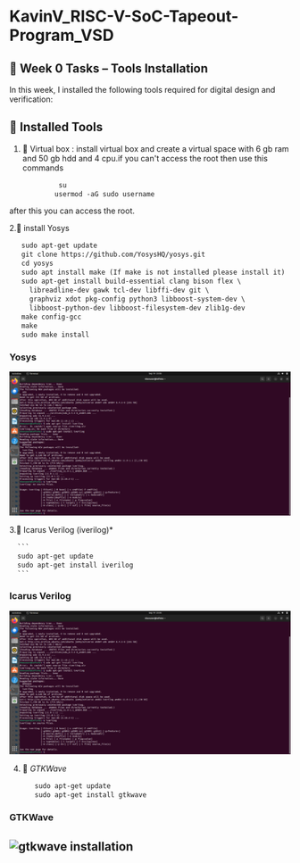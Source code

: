 # KavinV_RISC-V-SoC-Tapeout-Program_VSD

## 🧪 Week 0 Tasks – Tools Installation

In this week, I installed the following tools required for digital design and verification:

## 🔧 Installed Tools

1. 📂 Virtual box :
      install virtual box and create a virtual space with 6 gb ram and 50 gb hdd and 4 cpu.if you can't access the root then use this commands
    ```
             su
            usermod -aG sudo username
      ```

after this you can access the root. 
   
2.📂 install Yosys  
   ```
      sudo apt-get update 
      git clone https://github.com/YosysHQ/yosys.git 
      cd yosys 
      sudo apt install make (If make is not installed please install it)  
      sudo apt-get install build-essential clang bison flex \ 
        libreadline-dev gawk tcl-dev libffi-dev git \ 
        graphviz xdot pkg-config python3 libboost-system-dev \ 
        libboost-python-dev libboost-filesystem-dev zlib1g-dev 
      make config-gcc 
      make  
      sudo make install
   ```
### Yosys
![yosys installation](https://github.com/KavinV125/KavinV_RISC-V-SoC-Tapeout-Program_VSD/blob/1eb3af8fe89c46e13c0cb3221b83da01a53591aa/yosys%20infinite.jpg)


3.📂 Icarus Verilog (iverilog)*  
  
      ```
      sudo apt-get update 
      sudo apt-get install iverilog
      ```

### Icarus Verilog
![iverilog installation](https://github.com/KavinV125/KavinV_RISC-V-SoC-Tapeout-Program_VSD/blob/1eb3af8fe89c46e13c0cb3221b83da01a53591aa/iverilog%20infinty.jpg)

4. 📂 *GTKWave*  
   ```
      sudo apt-get update 
      sudo apt-get install gtkwave
      ```
### GTKWave
![gtkwave installation](https://github.com/KavinV125/KavinV_RISC-V-SoC-Tapeout-Program_VSD/blob/1eb3af8fe89c46e13c0cb3221b83da01a53591aa/gtk%20wave%20infinte.jpg)
---







